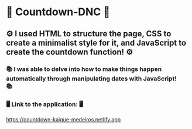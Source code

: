 # 🚀 Countdown-DNC 🚀

## ⚙️  I used HTML to structure the page, CSS to create a minimalist style for it, and JavaScript to create the countdown function! ⚙️

### 📚  I was able to delve into how to make things happen automatically through manipulating dates with JavaScript! <br> 📚

### 🖥️ Link to the application: 🖥️ <br> 
https://countdown-kaique-medeiros.netlify.app
